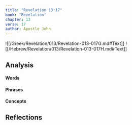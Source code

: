 ```yaml
---
title: "Revelation 13:17"
book: "Revelation"
chapter: 13
verse: 17
author: Apostle John
---
```

![[/Greek/Revelation/013/Revelation-013-017G.md#Text]]
![[/Hebrew/Revelation/013/Revelation-013-017H.md#Text]]

## Analysis

#### Words

#### Phrases

#### Concepts

## Reflections
